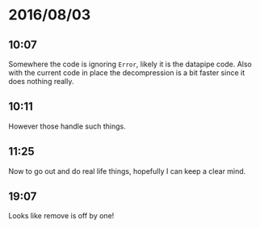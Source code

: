 # 2016/08/03

## 10:07

Somewhere the code is ignoring `Error`, likely it is the datapipe code. Also
with the current code in place the decompression is a bit faster since it
does nothing really.

## 10:11

However those handle such things.

## 11:25

Now to go out and do real life things, hopefully I can keep a clear mind.

## 19:07

Looks like remove is off by one!


